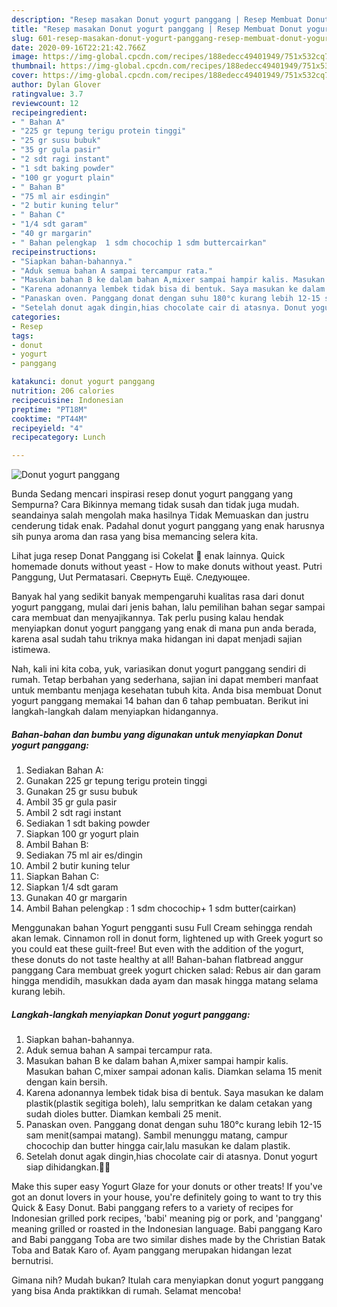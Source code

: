 ```yaml
---
description: "Resep masakan Donut yogurt panggang | Resep Membuat Donut yogurt panggang Yang Paling Enak"
title: "Resep masakan Donut yogurt panggang | Resep Membuat Donut yogurt panggang Yang Paling Enak"
slug: 601-resep-masakan-donut-yogurt-panggang-resep-membuat-donut-yogurt-panggang-yang-paling-enak
date: 2020-09-16T22:21:42.766Z
image: https://img-global.cpcdn.com/recipes/188edecc49401949/751x532cq70/donut-yogurt-panggang-foto-resep-utama.jpg
thumbnail: https://img-global.cpcdn.com/recipes/188edecc49401949/751x532cq70/donut-yogurt-panggang-foto-resep-utama.jpg
cover: https://img-global.cpcdn.com/recipes/188edecc49401949/751x532cq70/donut-yogurt-panggang-foto-resep-utama.jpg
author: Dylan Glover
ratingvalue: 3.7
reviewcount: 12
recipeingredient:
- " Bahan A"
- "225 gr tepung terigu protein tinggi"
- "25 gr susu bubuk"
- "35 gr gula pasir"
- "2 sdt ragi instant"
- "1 sdt baking powder"
- "100 gr yogurt plain"
- " Bahan B"
- "75 ml air esdingin"
- "2 butir kuning telur"
- " Bahan C"
- "1/4 sdt garam"
- "40 gr margarin"
- " Bahan pelengkap  1 sdm chocochip 1 sdm buttercairkan"
recipeinstructions:
- "Siapkan bahan-bahannya."
- "Aduk semua bahan A sampai tercampur rata."
- "Masukan bahan B ke dalam bahan A,mixer sampai hampir kalis. Masukan bahan C,mixer sampai adonan kalis. Diamkan selama 15 menit dengan kain bersih."
- "Karena adonannya lembek tidak bisa di bentuk. Saya masukan ke dalam plastik(plastik segitiga boleh), lalu sempritkan ke dalam cetakan yang sudah dioles butter. Diamkan kembali 25 menit."
- "Panaskan oven. Panggang donat dengan suhu 180°c kurang lebih 12-15 sam menit(sampai matang). Sambil menunggu matang, campur chocochip dan butter hingga cair,lalu masukan ke dalam plastik."
- "Setelah donut agak dingin,hias chocolate cair di atasnya. Donut yogurt siap dihidangkan.🙏😇"
categories:
- Resep
tags:
- donut
- yogurt
- panggang

katakunci: donut yogurt panggang 
nutrition: 206 calories
recipecuisine: Indonesian
preptime: "PT18M"
cooktime: "PT44M"
recipeyield: "4"
recipecategory: Lunch

---
```



![Donut yogurt panggang](https://img-global.cpcdn.com/recipes/188edecc49401949/751x532cq70/donut-yogurt-panggang-foto-resep-utama.jpg)

Bunda Sedang mencari inspirasi resep donut yogurt panggang yang Sempurna? Cara Bikinnya memang tidak susah dan tidak juga mudah. seandainya salah mengolah maka hasilnya Tidak Memuaskan dan justru cenderung tidak enak. Padahal donut yogurt panggang yang enak harusnya sih punya aroma dan rasa yang bisa memancing selera kita.

Lihat juga resep Donat Panggang isi Cokelat 🍩 enak lainnya. Quick homemade donuts without yeast - How to make donuts without yeast. Putri Panggung, Uut Permatasari. Свернуть Ещё. Следующее.

Banyak hal yang sedikit banyak mempengaruhi kualitas rasa dari donut yogurt panggang, mulai dari jenis bahan, lalu pemilihan bahan segar sampai cara membuat dan menyajikannya. Tak perlu pusing kalau hendak menyiapkan donut yogurt panggang yang enak di mana pun anda berada, karena asal sudah tahu triknya maka hidangan ini dapat menjadi sajian istimewa.


Nah, kali ini kita coba, yuk, variasikan donut yogurt panggang sendiri di rumah. Tetap berbahan yang sederhana, sajian ini dapat memberi manfaat untuk membantu menjaga kesehatan tubuh kita. Anda bisa membuat Donut yogurt panggang memakai 14 bahan dan 6 tahap pembuatan. Berikut ini langkah-langkah dalam menyiapkan hidangannya.

<!--inarticleads1-->

##### Bahan-bahan dan bumbu yang digunakan untuk menyiapkan Donut yogurt panggang:

1. Sediakan  Bahan A:
1. Gunakan 225 gr tepung terigu protein tinggi
1. Gunakan 25 gr susu bubuk
1. Ambil 35 gr gula pasir
1. Ambil 2 sdt ragi instant
1. Sediakan 1 sdt baking powder
1. Siapkan 100 gr yogurt plain
1. Ambil  Bahan B:
1. Sediakan 75 ml air es/dingin
1. Ambil 2 butir kuning telur
1. Siapkan  Bahan C:
1. Siapkan 1/4 sdt garam
1. Gunakan 40 gr margarin
1. Ambil  Bahan pelengkap : 1 sdm chocochip+ 1 sdm butter(cairkan)


Menggunakan bahan Yogurt pengganti susu Full Cream sehingga rendah akan lemak. Cinnamon roll in donut form, lightened up with Greek yogurt so you could eat these guilt-free! But even with the addition of the yogurt, these donuts do not taste healthy at all! Bahan-bahan flatbread anggur panggang Cara membuat greek yogurt chicken salad: Rebus air dan garam hingga mendidih, masukkan dada ayam dan masak hingga matang selama kurang lebih. 

<!--inarticleads2-->

##### Langkah-langkah menyiapkan Donut yogurt panggang:

1. Siapkan bahan-bahannya.
1. Aduk semua bahan A sampai tercampur rata.
1. Masukan bahan B ke dalam bahan A,mixer sampai hampir kalis. Masukan bahan C,mixer sampai adonan kalis. Diamkan selama 15 menit dengan kain bersih.
1. Karena adonannya lembek tidak bisa di bentuk. Saya masukan ke dalam plastik(plastik segitiga boleh), lalu sempritkan ke dalam cetakan yang sudah dioles butter. Diamkan kembali 25 menit.
1. Panaskan oven. Panggang donat dengan suhu 180°c kurang lebih 12-15 sam menit(sampai matang). Sambil menunggu matang, campur chocochip dan butter hingga cair,lalu masukan ke dalam plastik.
1. Setelah donut agak dingin,hias chocolate cair di atasnya. Donut yogurt siap dihidangkan.🙏😇


Make this super easy Yogurt Glaze for your donuts or other treats! If you&#39;ve got an donut lovers in your house, you&#39;re definitely going to want to try this Quick &amp; Easy Donut. Babi panggang refers to a variety of recipes for Indonesian grilled pork recipes, &#39;babi&#39; meaning pig or pork, and &#39;panggang&#39; meaning grilled or roasted in the Indonesian language. Babi panggang Karo and Babi panggang Toba are two similar dishes made by the Christian Batak Toba and Batak Karo of. Ayam panggang merupakan hidangan lezat bernutrisi. 

Gimana nih? Mudah bukan? Itulah cara menyiapkan donut yogurt panggang yang bisa Anda praktikkan di rumah. Selamat mencoba!
